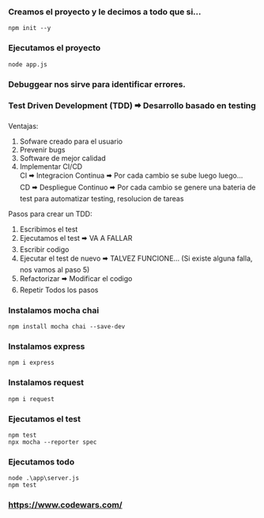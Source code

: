 ### Creamos el proyecto y le decimos a todo que si...    
    npm init --y

### Ejecutamos el proyecto
    node app.js

### Debuggear nos sirve para identificar errores.

### Test Driven Development (TDD) 🠮 Desarrollo basado en testing
Ventajas:
1. Sofware creado para el usuario
2. Prevenir bugs
3. Software de mejor calidad
4. Implementar CI/CD  
CI 🠮 Integracion Continua 🠮 Por cada cambio se sube luego luego...   
CD 🠮 Despliegue Continuo 🠮 Por cada cambio se genere una bateria de test para automatizar testing, resolucion de tareas

Pasos para crear un TDD:
1. Escribimos el test
2. Ejecutamos el test 🠮 VA A FALLAR
3. Escribir codigo
4. Ejecutar el test de nuevo 🠮 TALVEZ FUNCIONE... (Si existe alguna falla, nos vamos al paso 5)
5. Refactorizar 🠮 Modificar el codigo
6. Repetir Todos los pasos

### Instalamos mocha chai
    npm install mocha chai --save-dev

### Instalamos express
    npm i express

### Instalamos request
    npm i request

### Ejecutamos el test
    npm test
    npx mocha --reporter spec

### Ejecutamos todo
    node .\app\server.js
    npm test












### https://www.codewars.com/